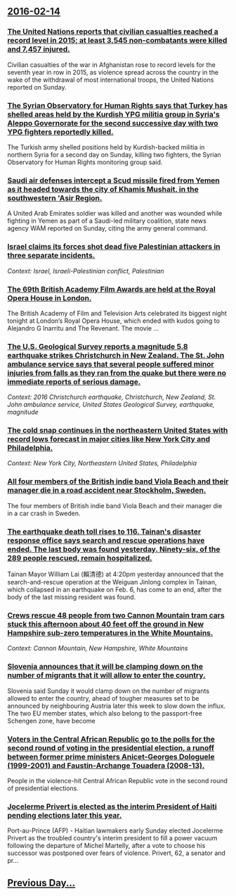 ## [2016-02-14](/news/2016/02/14/index.md)

### [The United Nations reports that civilian casualties reached a record level in 2015; at least 3,545 non-combatants were killed and  7,457 injured. ](/news/2016/02/14/the-united-nations-reports-that-civilian-casualties-reached-a-record-level-in-2015-at-least-3-545-non-combatants-were-killed-and-7-457-inj.md)
Civilian casualties of the war in Afghanistan rose to record levels for the seventh year in row in 2015, as violence spread across the country in the wake of the withdrawal of most international troops, the United Nations reported on Sunday.

### [The Syrian Observatory for Human Rights says that Turkey has shelled areas held by the Kurdish YPG militia group in Syria's Aleppo Governorate for the second successive day with two YPG fighters reportedly killed. ](/news/2016/02/14/the-syrian-observatory-for-human-rights-says-that-turkey-has-shelled-areas-held-by-the-kurdish-ypg-militia-group-in-syria-s-aleppo-governora.md)
The Turkish army shelled positions held by Kurdish-backed militia in northern Syria for a second day on Sunday, killing two fighters, the Syrian Observatory for Human Rights monitoring group said.

### [Saudi  air defenses intercept a Scud missile fired from Yemen as it headed towards the city of Khamis Mushait, in the southwestern 'Asir Region. ](/news/2016/02/14/saudi-air-defenses-intercept-a-scud-missile-fired-from-yemen-as-it-headed-towards-the-city-of-khamis-mushait-in-the-southwestern-asir-reg.md)
A United Arab Emirates soldier was killed and another was wounded while fighting in Yemen as part of a Saudi-led military coalition, state news agency WAM reported on Sunday, citing the army general command.

### [Israel claims its forces shot dead five Palestinian attackers in three separate incidents. ](/news/2016/02/14/israel-claims-its-forces-shot-dead-five-palestinian-attackers-in-three-separate-incidents.md)
_Context: Israel, Israeli-Palestinian conflict, Palestinian_

### [The 69th British Academy Film Awards are held at the Royal Opera House in London. ](/news/2016/02/14/the-69th-british-academy-film-awards-are-held-at-the-royal-opera-house-in-london.md)
The British Academy of Film and Television Arts celebrated its biggest night tonight at London’s Royal Opera House, which ended with kudos going to Alejandro G Inarritu and The Revenant. The movie …

### [The U.S. Geological Survey reports a magnitude 5.8 earthquake strikes Christchurch in New Zealand. The St. John ambulance service says that several people suffered minor injuries from falls as they ran from the quake but there were no immediate reports of serious damage. ](/news/2016/02/14/the-u-s-geological-survey-reports-a-magnitude-5-8-earthquake-strikes-christchurch-in-new-zealand-the-st-john-ambulance-service-says-that.md)
_Context: 2016 Christchurch earthquake, Christchurch, New Zealand, St. John ambulance service, United States Geological Survey, earthquake, magnitude_

### [The cold snap continues in the northeastern United States with record lows forecast in major cities like New York City and Philadelphia. ](/news/2016/02/14/the-cold-snap-continues-in-the-northeastern-united-states-with-record-lows-forecast-in-major-cities-like-new-york-city-and-philadelphia.md)
_Context: New York City, Northeastern United States, Philadelphia_

### [All four members of the British indie band Viola Beach and their manager die in a road accident near Stockholm, Sweden. ](/news/2016/02/14/all-four-members-of-the-british-indie-band-viola-beach-and-their-manager-die-in-a-road-accident-near-stockholm-sweden.md)
The four members of British indie band Viola Beach and their manager die in a car crash in Sweden.

### [The earthquake death toll rises to 116.  Tainan's disaster response office says  search and rescue operations have ended. The last body was found yesterday. Ninety-six, of the 289 people rescued, remain hospitalized. ](/news/2016/02/14/the-earthquake-death-toll-rises-to-116-tainan-s-disaster-response-office-says-search-and-rescue-operations-have-ended-the-last-body-was.md)
Tainan Mayor William Lai (賴清德) at 4:20pm yesterday announced that the search-and-rescue operation at the Weiguan Jinlong complex in Tainan, which collapsed in an earthquake on Feb. 6, has come to an end, after the body of the last missing resident was found.

### [Crews rescue 48 people from two Cannon Mountain tram cars stuck this afternoon about 40 feet off the ground in New Hampshire sub-zero temperatures in the White Mountains. ](/news/2016/02/14/crews-rescue-48-people-from-two-cannon-mountain-tram-cars-stuck-this-afternoon-about-40-feet-off-the-ground-in-new-hampshire-sub-zero-temper.md)
_Context: Cannon Mountain, New Hampshire, White Mountains_

### [Slovenia announces that it will be clamping down on the number of migrants that it will allow to enter the country. ](/news/2016/02/14/slovenia-announces-that-it-will-be-clamping-down-on-the-number-of-migrants-that-it-will-allow-to-enter-the-country.md)
Slovenia said Sunday it would clamp down on the number of migrants allowed to enter the country, ahead of tougher measures set to be announced by neighbouring Austria later this week to slow down the influx. The two EU member states, which also belong to the passport-free Schengen zone, have become

### [Voters in the Central African Republic go to the polls for the second round of voting in the presidential election, a runoff between former prime ministers   Anicet-Georges Dologuele (1999-2001) and Faustin-Archange Touadera (2008-13). ](/news/2016/02/14/voters-in-the-central-african-republic-go-to-the-polls-for-the-second-round-of-voting-in-the-presidential-election-a-runoff-between-former.md)
People in the violence-hit Central African Republic vote in the second round of presidential elections.

### [Jocelerme Privert is elected as the interim President of Haiti pending elections later this year. ](/news/2016/02/14/jocelerme-privert-is-elected-as-the-interim-president-of-haiti-pending-elections-later-this-year.md)
Port-au-Prince (AFP) - Haitian lawmakers early Sunday elected Jocelerme Privert as the troubled country&#x27;s interim president to fill a power vacuum following the departure of Michel Martelly, after a vote to choose his successor was postponed over fears of violence. Privert, 62, a senator and pr...

## [Previous Day...](/news/2016/02/13/index.md)

